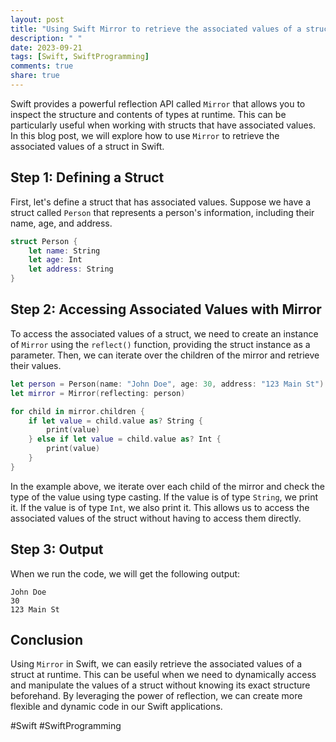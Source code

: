 ```yaml
---
layout: post
title: "Using Swift Mirror to retrieve the associated values of a struct"
description: " "
date: 2023-09-21
tags: [Swift, SwiftProgramming]
comments: true
share: true
---
```


Swift provides a powerful reflection API called `Mirror` that allows you to inspect the structure and contents of types at runtime. This can be particularly useful when working with structs that have associated values. In this blog post, we will explore how to use `Mirror` to retrieve the associated values of a struct in Swift.

## Step 1: Defining a Struct

First, let's define a struct that has associated values. Suppose we have a struct called `Person` that represents a person's information, including their name, age, and address.

```swift
struct Person {
    let name: String
    let age: Int
    let address: String
}
```

## Step 2: Accessing Associated Values with Mirror

To access the associated values of a struct, we need to create an instance of `Mirror` using the `reflect()` function, providing the struct instance as a parameter. Then, we can iterate over the children of the mirror and retrieve their values.

```swift
let person = Person(name: "John Doe", age: 30, address: "123 Main St")
let mirror = Mirror(reflecting: person)

for child in mirror.children {
    if let value = child.value as? String {
        print(value)
    } else if let value = child.value as? Int {
        print(value)
    }
}
```

In the example above, we iterate over each child of the mirror and check the type of the value using type casting. If the value is of type `String`, we print it. If the value is of type `Int`, we also print it. This allows us to access the associated values of the struct without having to access them directly.

## Step 3: Output

When we run the code, we will get the following output:

```
John Doe
30
123 Main St
```

## Conclusion

Using `Mirror` in Swift, we can easily retrieve the associated values of a struct at runtime. This can be useful when we need to dynamically access and manipulate the values of a struct without knowing its exact structure beforehand. By leveraging the power of reflection, we can create more flexible and dynamic code in our Swift applications.

#Swift #SwiftProgramming